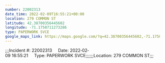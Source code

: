 ```yaml
---
number: 22002313
date_time: 2022-02-09T16:55:21+00:00
location: 279 COMMON ST
latitude: 42.38700356445602
longitude: -71.1750711273286
type: PAPERWORK SVCE
google_maps_link: https://maps.google.com/?q=42.38700356445602,-71.1750711273286
---
```


;;;Incident #: 22002313     Date: 2022‐02‐09 16:55:21     Type: PAPERWORK SVCE;;;;;;Location: 279 COMMON ST;;;
